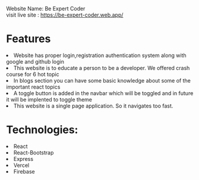 Website Name: Be Expert Coder <br>
visit live site : https://be-expert-coder.web.app/<br>

<h1>Features </h1>
<li>
Website has proper login,registration authentication system along with google and github login
</li>
<li>
This website is to educate a person to be a developer. We offered crash course for 6 hot topic
</li>
<li>
In blogs section you can have some basic knowledge about some of the important react topics
</li>
<li>
A toggle button is added in the navbar which will be toggled and in future it will be implented to toggle theme
</li>
<li>
This website is a single page application. So it navigates too fast.
</li>
<h1>Technologies:</h1>
<li>
React
</li>
<li>
React-Bootstrap
</li>
<li>
Express
</li>
<li>
Vercel
</li>
<li>
Firebase
</li>

